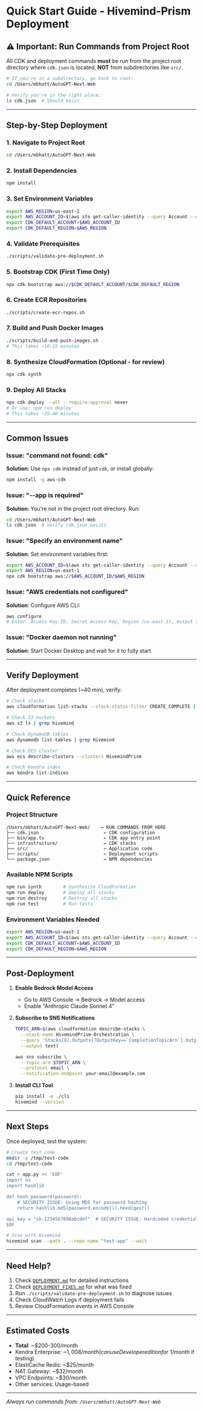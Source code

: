 # Quick Start Guide - Hivemind-Prism Deployment

## ⚠️ Important: Run Commands from Project Root

All CDK and deployment commands **must** be run from the project root directory where `cdk.json` is located, **NOT** from subdirectories like `src/`.

```bash
# If you're in a subdirectory, go back to root:
cd /Users/mbhatt/AutoGPT-Next-Web

# Verify you're in the right place:
ls cdk.json  # Should exist
```

---

## Step-by-Step Deployment

### 1. Navigate to Project Root
```bash
cd /Users/mbhatt/AutoGPT-Next-Web
```

### 2. Install Dependencies
```bash
npm install
```

### 3. Set Environment Variables
```bash
export AWS_REGION=us-east-1
export AWS_ACCOUNT_ID=$(aws sts get-caller-identity --query Account --output text)
export CDK_DEFAULT_ACCOUNT=$AWS_ACCOUNT_ID
export CDK_DEFAULT_REGION=$AWS_REGION
```

### 4. Validate Prerequisites
```bash
./scripts/validate-pre-deployment.sh
```

### 5. Bootstrap CDK (First Time Only)
```bash
npx cdk bootstrap aws://$CDK_DEFAULT_ACCOUNT/$CDK_DEFAULT_REGION
```

### 6. Create ECR Repositories
```bash
./scripts/create-ecr-repos.sh
```

### 7. Build and Push Docker Images
```bash
./scripts/build-and-push-images.sh
# This takes ~10-15 minutes
```

### 8. Synthesize CloudFormation (Optional - for review)
```bash
npx cdk synth
```

### 9. Deploy All Stacks
```bash
npx cdk deploy --all --require-approval never
# Or use: npm run deploy
# This takes ~35-40 minutes
```

---

## Common Issues

### Issue: "command not found: cdk"
**Solution**: Use `npx cdk` instead of just `cdk`, or install globally:
```bash
npm install -g aws-cdk
```

### Issue: "--app is required"
**Solution**: You're not in the project root directory. Run:
```bash
cd /Users/mbhatt/AutoGPT-Next-Web
ls cdk.json  # Verify cdk.json exists
```

### Issue: "Specify an environment name"
**Solution**: Set environment variables first:
```bash
export AWS_ACCOUNT_ID=$(aws sts get-caller-identity --query Account --output text)
export AWS_REGION=us-east-1
npx cdk bootstrap aws://$AWS_ACCOUNT_ID/$AWS_REGION
```

### Issue: "AWS credentials not configured"
**Solution**: Configure AWS CLI:
```bash
aws configure
# Enter: Access Key ID, Secret Access Key, Region (us-east-1), Output format (json)
```

### Issue: "Docker daemon not running"
**Solution**: Start Docker Desktop and wait for it to fully start

---

## Verify Deployment

After deployment completes (~40 min), verify:

```bash
# Check stacks
aws cloudformation list-stacks --stack-status-filter CREATE_COMPLETE | grep HivemindPrism

# Check S3 buckets
aws s3 ls | grep hivemind

# Check DynamoDB tables
aws dynamodb list-tables | grep Hivemind

# Check ECS cluster
aws ecs describe-clusters --clusters HivemindPrism

# Check Kendra index
aws kendra list-indices
```

---

## Quick Reference

### Project Structure
```
/Users/mbhatt/AutoGPT-Next-Web/    ← RUN COMMANDS FROM HERE
├── cdk.json                        ← CDK configuration
├── bin/app.ts                      ← CDK app entry point
├── infrastructure/                 ← CDK stacks
├── src/                            ← Application code
├── scripts/                        ← Deployment scripts
└── package.json                    ← NPM dependencies
```

### Available NPM Scripts
```bash
npm run synth        # Synthesize CloudFormation
npm run deploy       # Deploy all stacks
npm run destroy      # Destroy all stacks
npm run test         # Run tests
```

### Environment Variables Needed
```bash
export AWS_REGION=us-east-1
export AWS_ACCOUNT_ID=$(aws sts get-caller-identity --query Account --output text)
export CDK_DEFAULT_ACCOUNT=$AWS_ACCOUNT_ID
export CDK_DEFAULT_REGION=$AWS_REGION
```

---

## Post-Deployment

1. **Enable Bedrock Model Access**
   - Go to AWS Console → Bedrock → Model access
   - Enable "Anthropic Claude Sonnet 4"

2. **Subscribe to SNS Notifications**
   ```bash
   TOPIC_ARN=$(aws cloudformation describe-stacks \
     --stack-name HivemindPrism-Orchestration \
     --query 'Stacks[0].Outputs[?OutputKey==`CompletionTopicArn`].OutputValue' \
     --output text)
   
   aws sns subscribe \
     --topic-arn $TOPIC_ARN \
     --protocol email \
     --notification-endpoint your-email@example.com
   ```

3. **Install CLI Tool**
   ```bash
   pip install -e ./cli
   hivemind --version
   ```

---

## Next Steps

Once deployed, test the system:

```bash
# Create test code
mkdir -p /tmp/test-code
cd /tmp/test-code

cat > app.py << 'EOF'
import os
import hashlib

def hash_password(password):
    # SECURITY ISSUE: Using MD5 for password hashing
    return hashlib.md5(password.encode()).hexdigest()

api_key = "sk-1234567890abcdef"  # SECURITY ISSUE: Hardcoded credentials
EOF

# Scan with Hivemind
hivemind scan --path . --repo-name "test-app" --wait
```

---

## Need Help?

1. Check [`DEPLOYMENT.md`](DEPLOYMENT.md) for detailed instructions
2. Check [`DEPLOYMENT_FIXES.md`](DEPLOYMENT_FIXES.md) for what was fixed
3. Run `./scripts/validate-pre-deployment.sh` to diagnose issues
4. Check CloudWatch Logs if deployment fails
5. Review CloudFormation events in AWS Console

---

## Estimated Costs

- **Total**: ~$200-300/month
- Kendra Enterprise: ~$1,008/month (can use Developer edition for ~$1/month if testing)
- ElastiCache Redis: ~$25/month
- NAT Gateway: ~$32/month
- VPC Endpoints: ~$30/month
- Other services: Usage-based

---

*Always run commands from: `/Users/mbhatt/AutoGPT-Next-Web`*